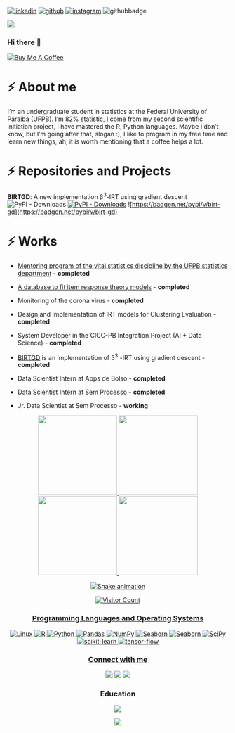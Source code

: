 [![linkedin](https://img.shields.io/badge/manuelfjr-black?&logo=linkedin)](https://www.linkedin.com/in/manuefjr)
[![github](https://img.shields.io/badge/manuelfjr-black?&logo=github)](https://github.com/Manuelfjr)
[![instagram](https://img.shields.io/badge/manuelfjr-black?&logo=instagram)](https://www.instagram.com/manuelferreirajr/)
![githubbadge](https://img.shields.io/github/followers/manuelfjr?style=social)

![](https://komarev.com/ghpvc/?username=manuelfjr&color=brightgreen&style=flat)

<!--
[![Instagram](https://img.shields.io/badge/python-v3.8.5-orange?&logo=python)](https://pypi.python.org/pypi/ansicolortags/)
-->
### Hi there 👋

 [![](https://img.shields.io/badge/Buy_Me_A_Coffee-FFDD00?style=for-the-badge&logo=buy-me-a-coffee&logoColor=black "Buy Me A Coffee")](https://www.buymeacoffee.com/manuelfjr)
<!--
**Manuelfjr/Manuelfjr** is a ✨ _special_ ✨ repository because its `README.md` (this file) appears on your GitHub profile.

Here are some ideas to get you started:

- 🔭 I’m currently working on ...
- 🌱 I’m currently learning ...
- 👯 I’m looking to collaborate on ...
- 🤔 I’m looking for help with ...
- 💬 Ask me about ...
- 📫 How to reach me: ...
- 😄 Pronouns: ...
- ⚡ Fun fact: ...
-->

# ⚡ About me

I’m an undergraduate student in statistics at the Federal University of Paraiba (UFPB). I’m 82% statistic, I come from my second scientific initiation project, I have mastered the R, Python languages. Maybe I don’t know, but I’m going after that, slogan :), I like to program in my free time and learn new things, ah, it is worth mentioning that a coffee helps a lot.

# ⚡ Repositories and Projects

**BIRTGD**: A new implementation &beta;<sup>3</sup>-IRT using gradient descent </br>
![PyPI - Downloads](https://img.shields.io/pypi/dm/birt-gd?style=flat-square&color=darkgreen)
[![PyPI - Downloads](https://img.shields.io/pypi/dw/birt-gd?style=flat-square&color=darkgreen)](https://pypi.org/project/birt-gd/)
![https://badgen.net/pypi/v/birt-gd](https://badgen.net/pypi/v/birt-gd)

# ⚡ Works

- [Mentoring program of the vital statistics discipline by the UFPB statistics department](https://sigaa.ufpb.br/sigaa/public/programa/portal.jsf?id=1895) - **completed**
<!--
Tutoring of the disciplines of the vital statistics and biostatistics disciplines for courses in the health area and for [the Graduate Program in Decision Models and Health (PPGMDS)](https://sigaa.ufpb.br/sigaa/public/programa/portal.jsf?id=1895).
-->

- [A database to fit item response theory models](https://responsedb.github.io/) - **completed**

<!--
  - The item response theory aims to estimate the skills of its respondents, based on tests composed of questions of different levels of difficulty. There are several models of item response theory, which have been proposed for various types of problems, such as binary or probabilistic responses and even applications in the machine learning area. In order to evaluate certain models, it is necessary to obtain sets of answers, which is usually very expensive. This project aimed to create a response database to train item response theory models, the creation of a web page to facilitate access to data and software, which allows for easy manipulation of downloaded data.
-->
- Monitoring of the corona virus - **completed**
<!--
  - Code to monitor coronavirus worldwide, especially in Brazil. Interactive and easy-to-use maps to visualize the growth of the corona virus worldwide, for the number of contaminated, killed and recovered (all forms of use described in the repository readme).
-->

- Design and Implementation of IRT models for Clustering Evaluation - **completed**

- System Developer in the CICC-PB Integration Project (AI + Data Science) - **completed**

- [BIRTGD](https://pypi.org/project/birt-gd/) is an implementation of &beta;<sup>3</sup> -IRT using gradient descent - **completed**

- Data Scientist Intern at Apps de Bolso - **completed**
<!--
  - Updating Sofia, a Deep Learning based recommender system that assists Law Students to pass on the OAB examination (Brazilian Bar examination), the engine recommends questions to the users according to their performance on the application’s simulations.
-->
- Data Scientist Intern at Sem Processo - **completed**
<!--
  - Develop predictive ML models and perform statistical analysis and studies.
-->
- Jr. Data Scientist at Sem Processo - **working**
<div align='center'>
<div>
  <a href="https://github.com/Manuelfjr">
  <img height="180em" src="https://github-readme-stats.vercel.app/api?username=Manuelfjr&show_icons=true&theme=dark&include_all_commits=true&count_private=true"/>
  <img height="180em" src="https://github-readme-stats.vercel.app/api/top-langs/?username=Manuelfjr&layout=compact&langs_count=7&theme=dark"/>
</div>

<div>
  <a href="https://github.com/Manuelfjr">
  <img height="180em" src="https://github-profile-summary-cards.vercel.app/api/cards/profile-details?username=Manuelfjr&theme=nord_dark"/>
  <img height="180em" src="https://activity-graph.herokuapp.com/graph?username=manuelfjr&theme=nord"/>
</div>

<!--
<div>
  <a href="https://github.com/Manuelfjr">
  <img height="180em" src="https://github-profile-trophy.vercel.app/?username=Manuelfjr"/>
</div>
-->

![Snake animation](https://github.com/Manuelfjr/Manuelfjr/blob/output/github-contribution-grid-snake.svg)


![Visitor Count](https://profile-counter.glitch.me/Manuelfjr/count.svg)

### Programming Languages and Operating Systems

![Linux](https://img.shields.io/badge/Linux-FCC624?style=for-the-badge&logo=linux&logoColor=black)
![R](https://img.shields.io/badge/r-3670A0?style=for-the-badge&logo=r&logoColor=ffdd54)
![Python](https://img.shields.io/badge/python-3670A0?style=for-the-badge&logo=python&logoColor=ffdd54)
![Pandas](https://img.shields.io/badge/pandas-%23013243.svg?style=for-the-badge&logo=pandas&logoColor=white)
![NumPy](https://img.shields.io/badge/numpy-%23013243.svg?style=for-the-badge&logo=numpy&logoColor=white)
![Seaborn](https://img.shields.io/badge/seaborn-%23013243.svg?style=for-the-badge&logo=seaborn&logoColor=white)
![Seaborn](https://img.shields.io/badge/seaborn-%23013243.svg?style=for-the-badge&logo=seaborn&logoColor=white)
![SciPy](https://img.shields.io/badge/SciPy-%23013243.svg?style=for-the-badge&logo=scipy&logoColor=%white)
![scikit-learn](https://img.shields.io/badge/scikit--learn-%23F7931E.svg?style=for-the-badge&logo=scikit-learn&logoColor=white)
![tensor-flow](https://img.shields.io/badge/tensorflow-%23F7931E.svg?style=for-the-badge&logo=tensorflow&logoColor=white)

### Connect with me

<div> 
  <a href="https://www.instagram.com/manuelferreirajr/" target="_blank"><img src="https://img.shields.io/badge/-Instagram-%23E4405F?style=for-the-badge&logo=instagram&logoColor=white" target="_blank"></a>
  <a href = "mailto:ferreira.jr.ufpb@gmail.com"><img src="https://img.shields.io/badge/-Gmail-%23333?style=for-the-badge&logo=gmail&logoColor=white" target="_blank"></a>
  <a href="https://www.linkedin.com/in/manuefjr/" target="_blank"><img src="https://img.shields.io/badge/-LinkedIn-%230077B5?style=for-the-badge&logo=linkedin&logoColor=white" target="_blank"></a> 
</div>

### Education

<div>
  <a href="https://drive.google.com/file/d/1HefoiufG1R-wok0TtwSCqNPURWhW7zh8/view?usp=sharing" target="_blank"><img src="https://img.shields.io/badge/-Resume-darkgreen?style=for-the-badge" target="_blank"></a>

  <a href="https://www.ufpb.br/" target="_blank"><img src="https://img.shields.io/badge/UF%20da%20Paraíba-B.S.%20Statistic-%23563D7C?style=for-the-badge" target="_blank"></a>
</div>
<!--
[<img align="left" alt="Education" src="https://img.shields.io/badge/-Resume-darkgreen?style=for-the-badge" />](https://drive.google.com/file/d/1HefoiufG1R-wok0TtwSCqNPURWhW7zh8/view?usp=sharing)
</br>
-->
<!--
[<img align="left" alt="Education" src="https://img.shields.io/badge/UF%20da%20Paraíba-B.S.%20Statistic-%23563D7C?style=for-the-badge" />](https://www.ufpb.br/)
</br>
-->
</div>

<!--
<p align="center">
  <img src="https://github-readme-stats.vercel.app/api?username=Manuelfjr&show_icons=true&theme=dark" />
</p>
<p align="center">
  <img src="https://github-readme-stats.vercel.app/api/top-langs/?username=Manuelfjr&layout=compact&show_icons=true&theme=dark)](https://github.com/Manuelfjr/github-readme-stats" />
</p>
<p align="center">
  <img src="https://profile-counter.glitch.me/Manuelfjr/count.svg" />
</p>
-->
